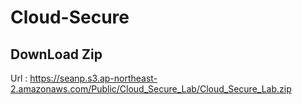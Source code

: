 # Cloud-Secure

## DownLoad Zip
Url : https://seanp.s3.ap-northeast-2.amazonaws.com/Public/Cloud_Secure_Lab/Cloud_Secure_Lab.zip
